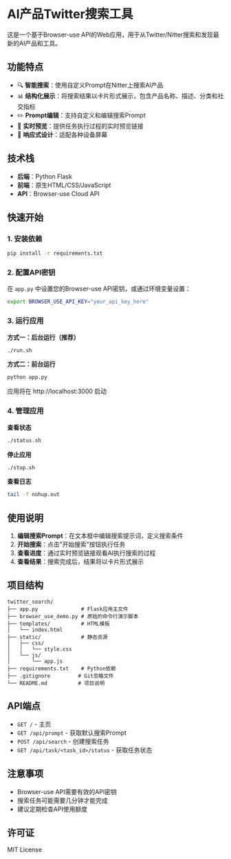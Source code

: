# AI产品Twitter搜索工具

这是一个基于Browser-use API的Web应用，用于从Twitter/Nitter搜索和发现最新的AI产品和工具。

## 功能特点

- 🔍 **智能搜索**：使用自定义Prompt在Nitter上搜索AI产品
- 📊 **结构化展示**：将搜索结果以卡片形式展示，包含产品名称、描述、分类和社交指标
- ✏️ **Prompt编辑**：支持自定义和编辑搜索Prompt
- 🔗 **实时预览**：提供任务执行过程的实时预览链接
- 📱 **响应式设计**：适配各种设备屏幕

## 技术栈

- **后端**：Python Flask
- **前端**：原生HTML/CSS/JavaScript
- **API**：Browser-use Cloud API

## 快速开始

### 1. 安装依赖

```bash
pip install -r requirements.txt
```

### 2. 配置API密钥

在 `app.py` 中设置您的Browser-use API密钥，或通过环境变量设置：

```bash
export BROWSER_USE_API_KEY="your_api_key_here"
```

### 3. 运行应用

**方式一：后台运行（推荐）**
```bash
./run.sh
```

**方式二：前台运行**
```bash
python app.py
```

应用将在 http://localhost:3000 启动

### 4. 管理应用

**查看状态**
```bash
./status.sh
```

**停止应用**
```bash
./stop.sh
```

**查看日志**
```bash
tail -f nohup.out
```

## 使用说明

1. **编辑搜索Prompt**：在文本框中编辑搜索提示词，定义搜索条件
2. **开始搜索**：点击"开始搜索"按钮执行任务
3. **查看进度**：通过实时预览链接观看AI执行搜索的过程
4. **查看结果**：搜索完成后，结果将以卡片形式展示

## 项目结构

```
twitter_search/
├── app.py              # Flask应用主文件
├── browser_use_demo.py # 原始的命令行演示脚本
├── templates/          # HTML模板
│   └── index.html
├── static/             # 静态资源
│   ├── css/
│   │   └── style.css
│   └── js/
│       └── app.js
├── requirements.txt    # Python依赖
├── .gitignore         # Git忽略文件
└── README.md          # 项目说明
```

## API端点

- `GET /` - 主页
- `GET /api/prompt` - 获取默认搜索Prompt
- `POST /api/search` - 创建搜索任务
- `GET /api/task/<task_id>/status` - 获取任务状态

## 注意事项

- Browser-use API需要有效的API密钥
- 搜索任务可能需要几分钟才能完成
- 建议定期检查API使用额度

## 许可证

MIT License 
